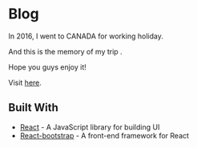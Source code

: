 # Blog


In 2016, I went to CANADA for working holiday.


And this is the memory of my trip .


Hope you guys enjoy it!


Visit [here](https://wenwen820906.github.io/Blog).


## Built With
* [React](https://reactjs.org/) - A JavaScript library for building UI
* [React-bootstrap](https://react-bootstrap.github.io/) - A front-end framework for React